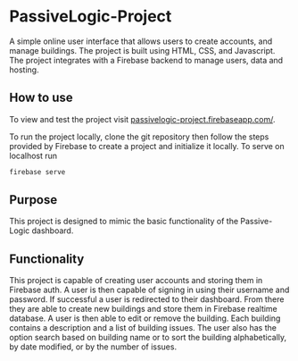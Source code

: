 # PassiveLogic-Project
A simple online user interface that allows users to create accounts, and manage buildings. The project is built using HTML, CSS, and Javascript. The project integrates with a Firebase backend to manage users, data and hosting. 

## How to use
To view and test the project visit [passivelogic-project.firebaseapp.com/](https://passivelogic-project.firebaseapp.com).

To run the project locally, clone the git repository then follow the steps provided by Firebase to create a project and initialize it locally. To serve on localhost run

```bash
firebase serve
```

## Purpose
This project is designed to mimic the basic functionality of the Passive-Logic dashboard.

## Functionality
This project is capable of creating user accounts and storing them in Firebase auth. A user is then capable of signing in using their username and password. If successful a user is redirected to their dashboard. From there they are able to create new buildings and store them in Firebase realtime database. A user is then able to edit or remove the building. Each building contains a description and a list of building issues. The user also has the option search based on building name or to sort the building alphabetically, by date modified, or by the number of issues. 

